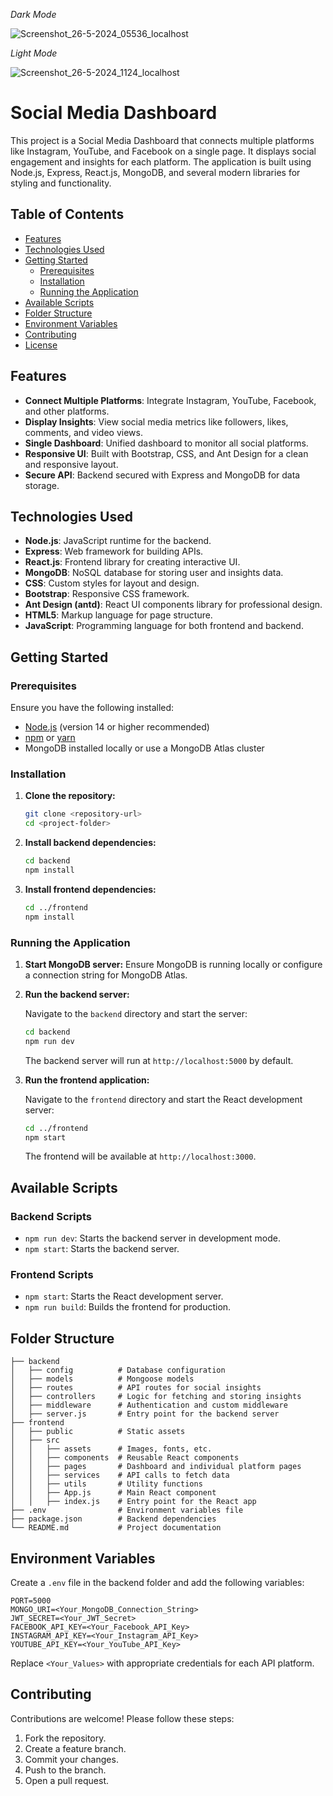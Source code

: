 *Dark Mode*

![Screenshot_26-5-2024_05536_localhost](https://github.com/amanverma20/social-meadia-dashboard/assets/131933744/a3999d91-05c5-44a3-8722-3af1f7f7cccd)


*Light Mode*

![Screenshot_26-5-2024_1124_localhost](https://github.com/amanverma20/social-meadia-dashboard/assets/131933744/57ff1149-fbd3-494a-98c2-d524c2593581)

# Social Media Dashboard

This project is a Social Media Dashboard that connects multiple platforms like Instagram, YouTube, and Facebook on a single page. It displays social engagement and insights for each platform. The application is built using Node.js, Express, React.js, MongoDB, and several modern libraries for styling and functionality.

## Table of Contents

- [Features](#features)
- [Technologies Used](#technologies-used)
- [Getting Started](#getting-started)
  - [Prerequisites](#prerequisites)
  - [Installation](#installation)
  - [Running the Application](#running-the-application)
- [Available Scripts](#available-scripts)
- [Folder Structure](#folder-structure)
- [Environment Variables](#environment-variables)
- [Contributing](#contributing)
- [License](#license)

## Features

- **Connect Multiple Platforms**: Integrate Instagram, YouTube, Facebook, and other platforms.
- **Display Insights**: View social media metrics like followers, likes, comments, and video views.
- **Single Dashboard**: Unified dashboard to monitor all social platforms.
- **Responsive UI**: Built with Bootstrap, CSS, and Ant Design for a clean and responsive layout.
- **Secure API**: Backend secured with Express and MongoDB for data storage.

## Technologies Used

- **Node.js**: JavaScript runtime for the backend.
- **Express**: Web framework for building APIs.
- **React.js**: Frontend library for creating interactive UI.
- **MongoDB**: NoSQL database for storing user and insights data.
- **CSS**: Custom styles for layout and design.
- **Bootstrap**: Responsive CSS framework.
- **Ant Design (antd)**: React UI components library for professional design.
- **HTML5**: Markup language for page structure.
- **JavaScript**: Programming language for both frontend and backend.

## Getting Started

### Prerequisites

Ensure you have the following installed:

- [Node.js](https://nodejs.org/) (version 14 or higher recommended)
- [npm](https://www.npmjs.com/) or [yarn](https://yarnpkg.com/)
- MongoDB installed locally or use a MongoDB Atlas cluster

### Installation

1. **Clone the repository:**

   ```bash
   git clone <repository-url>
   cd <project-folder>
   ```

2. **Install backend dependencies:**

   ```bash
   cd backend
   npm install
   ```

3. **Install frontend dependencies:**

   ```bash
   cd ../frontend
   npm install
   ```

### Running the Application

1. **Start MongoDB server:**
   Ensure MongoDB is running locally or configure a connection string for MongoDB Atlas.

2. **Run the backend server:**

   Navigate to the `backend` directory and start the server:

   ```bash
   cd backend
   npm run dev
   ```

   The backend server will run at `http://localhost:5000` by default.

3. **Run the frontend application:**

   Navigate to the `frontend` directory and start the React development server:

   ```bash
   cd ../frontend
   npm start
   ```

   The frontend will be available at `http://localhost:3000`.

## Available Scripts

### Backend Scripts
- `npm run dev`: Starts the backend server in development mode.
- `npm start`: Starts the backend server.

### Frontend Scripts
- `npm start`: Starts the React development server.
- `npm run build`: Builds the frontend for production.

## Folder Structure

```
├── backend
│   ├── config          # Database configuration
│   ├── models          # Mongoose models
│   ├── routes          # API routes for social insights
│   ├── controllers     # Logic for fetching and storing insights
│   ├── middleware      # Authentication and custom middleware
│   ├── server.js       # Entry point for the backend server
├── frontend
│   ├── public          # Static assets
│   ├── src
│   │   ├── assets      # Images, fonts, etc.
│   │   ├── components  # Reusable React components
│   │   ├── pages       # Dashboard and individual platform pages
│   │   ├── services    # API calls to fetch data
│   │   ├── utils       # Utility functions
│   │   ├── App.js      # Main React component
│   │   ├── index.js    # Entry point for the React app
├── .env                # Environment variables file
├── package.json        # Backend dependencies
└── README.md           # Project documentation
```

## Environment Variables

Create a `.env` file in the backend folder and add the following variables:

```
PORT=5000
MONGO_URI=<Your_MongoDB_Connection_String>
JWT_SECRET=<Your_JWT_Secret>
FACEBOOK_API_KEY=<Your_Facebook_API_Key>
INSTAGRAM_API_KEY=<Your_Instagram_API_Key>
YOUTUBE_API_KEY=<Your_YouTube_API_Key>
```

Replace `<Your_Values>` with appropriate credentials for each API platform.

## Contributing

Contributions are welcome! Please follow these steps:

1. Fork the repository.
2. Create a feature branch.
3. Commit your changes.
4. Push to the branch.
5. Open a pull request.

